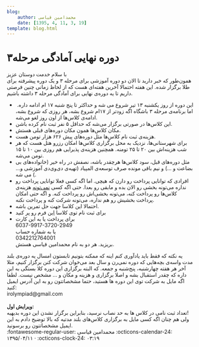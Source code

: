 ```yaml
---
blog:
    author: محمدامین قیاسی
    date: [1395, 4, 11, 3, 19]
template: blog.html
---
```

# دوره نهایی آمادگی مرحله۳

<div class="cnt">
با سلام خدمت دوستان عزیز<div>همون‌طور که خبر دارید تا الان دو دوره آموزشی برای مرحله ۳ و یک دوره پیشرفته برای طلا برگزار شده. این هفته احتمالا آخرین هفته‌ای هست که از لحاظ زمانی چنین فرصتی داریم تا یه دوره‌ی نهایی برای آمادگی مرحله ۳ داشته باشیم.</div>
<div>
<ul>
<li> این دوره از روز یکشنبه ۱۳ تیر شروع می شه و حداکثر تا پنج شنبه ۱۷ ام ادامه داره. اما برنامه‌ی مرحله‌ ۳ باشگاه اگه زودتر از ۱۷ام شروع بشه، هر روزی که شروع بشه، ادامه‌ی کلاس‌ها از اون روز لغو می‌شه. </li>
<li>این کلاس‌ها در صورتی برگزار می‌شه که حداقل ۵ نفر ثبت نام کرده باشن. </li>
<li>مکان کلاس‌ها همون مکان دوره‌های قبلی هستش.</li>
<li>هزینه‌ی ثبت نام کلاس‌ها مثل دوره‌های پیش ۶۲۶ هزار تومن هست.</li>
<li>برای شهرستانی‌ها، نزدیک به محل برگزاری کلاس‌ها امکان رزرو هتل هست که هر شب هزینه‌اش بین ۲۰ تا ۲۵ تومنه. همچنین هزینه‌ی پذیرایی هم روزی بین ۱۰ تا ۱۵ تومن می‌شه.</li>
<li>مثل دوره‌های قبل، سود کلاس‌ها هرچقدر باشه، نصفش در راه خیر (خانواده‌های بی بضاعت و ...) و نیم باقی مونده صرف توسعه‌ی المپیاد‌ (تهیه‌ی دی‌وی‌دی آموزشی و... ) می شه. </li>
<li>افرادی که توانایی پرداخت رو دارن که هیچی. اما اگه کسی فعلا توانایی پرداخت رو نداره می‌تونه بخشی رو الان بده و مابقی رو بعدا. حتی اگه کسی <u>نمی‌تونه</u> هزینه‌ی کلاس‌ها رو پرداخت کنه، می‌تونه بخشی‌اش رو پرداخت کنه. و اگه حتی امکان پرداخت بخشیش رو هم نداره، می‌تونه شرکت کنه و پرداخت نکنه.</li>
<li>احتمالا این کلاسا جهت حل تمرین باشه.</li>
<li>برای ثبت نام توی کلاسا <a href="https://docs.google.com/forms/d/1OloJeTkLk0SnWBPSaMJvBeqae9gM4Twm4LKgMkrWs48" target="_blank">این</a> فرم رو پر کنید </li>
<li>برای پرداخت یا به این کارت<br/>6037-9917-3720-2949<br/>یا به شماره حساب<br/>0342212764001<br/>بریزید. هر دو به نام محمدامین قیاسی هستش. <br/>
</li>
</ul>یه نکته که فقط باید یاد‌آوری کنم اینه که ممکنه بتونیم تابستون امسال یه دوره‌ی بلند مدت واسه‌ی بچه‌هایی که دوره نمی‌رن و سال بعد می‌خوان شرکت کنن برگزار کنیم، مثلا آخر هر هفته‌ چهارشنبه، پنج‌شنبه و جمعه. که البته برگزاری این دوره کلا بستگی به این داره که چقدر استقبال بشه و اصلا برگزاری و هزینه و مکان و ... مشخص نیست. لطفا اگه مایل به شرکت توی این دوره ها هستید، حتما مشخصاتتون رو به این آدرس ایمیل کنید:</div>
<div>irolympiad@gmail.com</div>
<div><br/></div>
<div><b>ویرایش اول:</b></div>
<div>تعداد ثبت نامی در کلاس ها به حد نصاب نرسید،‌ بنابراین برگزار نشدن این دوره بدیهیه!‌ </div>
<div>ولی هم چنان اگه کسی مایل به برگزاری کلاس‌های بلند مدتیه که بالا توضیح دادم به این ایمیل مشخصاتتون رو برسونید. </div>
</div>

<div class="blog-info" markdown>
<span class="blog-author">
:fontawesome-regular-user: محمدامین قیاسی
</span>
<span class="blog-date">
:octicons-calendar-24: ۱۳۹۵/۰۴/۱۱ · :octicons-clock-24: ۰۳:۱۹
</span>
</div>

